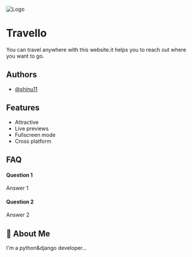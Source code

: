 ![Logo](https://i.pinimg.com/736x/84/70/94/847094a5d2df67f4fc7a7a6b77bcfe7b.jpg)


# Travello
You can travel anywhere with this website.it helps you to reach out where you want to go.


## Authors

- [@shinu11](https://github.com/shinu11)


## Features

- Attractive
- Live previews
- Fullscreen mode
- Cross platform


## FAQ

#### Question 1

Answer 1

#### Question 2

Answer 2


## 🚀 About Me
I'm a python&django developer...

